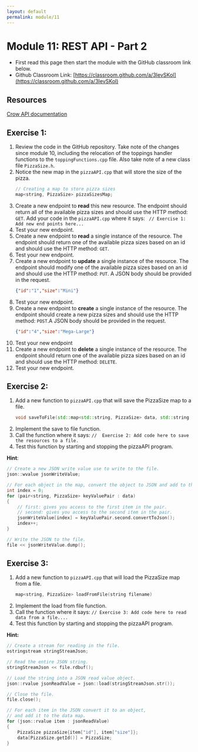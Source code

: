 ```yaml
---
layout: default
permalink: module/11
---
```


# Module 11: REST API - Part 2

* First read this page then start the module with the GitHub classroom link below.
* Github Classroom Link: [https://classroom.github.com/a/3IevSKol](https://classroom.github.com/a/3IevSKol)

## Resources

[Crow API documentation](https://crowcpp.org/master/reference/annotated.html)


## Exercise 1: 

1. Review the code in the GitHub repository. Take note of the changes since module 10, including the relocation of the toppings handler functions to the `toppingFunctions.cpp` file. Also take note of a new class file `PizzaSize.h`.
2. Notice the new map in the `pizzaAPI.cpp` that will store the size of the pizza.
    ```c++
    // Creating a map to store pizza sizes
    map<string, PizzaSize> pizzaSizesMap;
    ```
3. Create a new endpoint to __read__ this new resource. The endpoint should return all of the available pizza sizes and should use the HTTP method: `GET`. Add your code in the `pizzaAPI.cpp` where it says: ` // Exercise 1: Add new end points here...`
4. Test your new endpoint.
5. Create a new endpoint to __read__ a single instance of the resource. The endpoint should return one of the available pizza sizes based on an id and should use the HTTP method: `GET`.
6. Test your new endpoint.
7. Create a new endpoint to __update__ a single instance of the resource. The endpoint should modify one of the available pizza sizes based on an id and should use the HTTP method: `PUT`. A JSON body should be provided in the request.
    ```json
    {"id":"1","size":"Mini"}
    ```
8. Test your new endpoint.
9. Create a new endpoint to __create__ a single instance of the resource. The endpoint should create a new pizza sizes and should use the HTTP method: `POST`.A JSON body should be provided in the request.
    ```json
    {"id":"4","size":"Mega-Large"}
    ```
10. Test your new endpoint
11. Create a new endpoint to __delete__ a single instance of the resource. The endpoint should return one of the available pizza sizes based on an id and should use the HTTP method: `DELETE`.
12. Test your new endpoint.


## Exercise 2: 
1. Add a new function to `pizzaAPI.cpp` that will save the PizzaSize map to a file. 
    ```c++
    void saveToFile(std::map<std::string, PizzaSize> data, std::string filename)
    ```
2. Implement the save to file function.
3. Call the function where it says: `//  Exercise 2: Add code here to save the resources to a file.`
4. Test this function by starting and stopping the pizzaAPI program.

__Hint__:
```c++
// Create a new JSON write value use to write to the file.
json::wvalue jsonWriteValue;

// For each object in the map, convert the object to JSON and add to the write value.
int index = 0;
for (pair<string, PizzaSize> keyValuePair : data)
{
    // first: gives you access to the first item in the pair.
    // second: gives you access to the second item in the pair.
    jsonWriteValue[index] = keyValuePair.second.convertToJson();
    index++;
}

// Write the JSON to the file.
file << jsonWriteValue.dump();
```



## Exercise 3: 
1. Add a new function to `pizzaAPI.cpp` that will load the PizzaSize map from a file. 
    ```c++
    map<string, PizzaSize> loadFromFile(string filename)
    ```
2. Implement the load from file function.
3. Call the function where it says: `// Exercise 3: Add code here to read data from a file....`
4. Test this function by starting and stopping the pizzaAPI program.


__Hint:__
```c++
// Create a stream for reading in the file.
ostringstream stringStreamJson;

// Read the entire JSON string.
stringStreamJson << file.rdbuf();

// Load the string into a JSON read value object.
json::rvalue jsonReadValue = json::load(stringStreamJson.str());

// Close the file.
file.close();

// For each item in the JSON convert it to an object, 
// and add it to the data map.
for (json::rvalue item : jsonReadValue) 
{
    PizzaSize pizzaSize{item["id"], item["size"]};
    data[PizzaSize.getId()] = PizzaSize;
}
```









